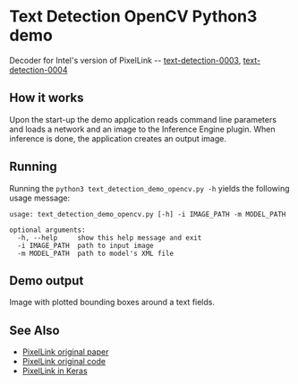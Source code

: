 # Text Detection OpenCV Python3 demo

Decoder for Intel's version of PixelLink -- [text-detection-0003](../../../models/intel/text-detection-0003/description/text-detection-0003.md), [text-detection-0004](../../../models/intel/text-detection-0003/description/text-detection-0004.md)

## How it works

Upon the start-up the demo application reads command line parameters and loads a network and an image to the Inference Engine plugin. When inference is done, the application creates an output image.

## Running

Running the `python3 text_detection_demo_opencv.py -h` yields the following usage message:

```
usage: text_detection_demo_opencv.py [-h] -i IMAGE_PATH -m MODEL_PATH

optional arguments:
  -h, --help     show this help message and exit
  -i IMAGE_PATH  path to input image
  -m MODEL_PATH  path to model's XML file
```

## Demo output

Image with plotted bounding boxes around a text fields.

## See Also

* [PixelLink original paper](https://arxiv.org/pdf/1801.01315.pdf)
* [PixelLink original code](https://github.com/ZJULearning/pixel_link)
* [PixelLink in Keras](https://github.com/opconty/pixellink_keras)
